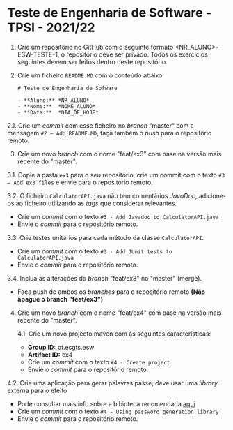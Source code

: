 # Teste de Engenharia de Software - TPSI - 2021/22

1. Crie um repositório no GitHub com o seguinte formato <NR_ALUNO>-ESW-TESTE-1, o repositório deve ser privado.
Todos os exercícios seguintes devem ser feitos dentro deste repositório.

2. Crie um ficheiro `README.MD` com o conteúdo abaixo:

	```
	# Teste de Engenharia de Sofware

	- **Aluno:** *NR_ALUNO*
	- **Nome:**  *NOME_ALUNO*
	- **Data:**  *DIA_DE_HOJE*
	```

  2.1. Crie um *commit* com esse ficheiro no *branch* "master" com a mensagem `#2 – Add README.MD`, faça também o *push* para o repositório remoto.

3. Crie um novo *branch* com o nome "feat/ex3" com base na versão mais recente do "master".

  3.1. Copie a pasta `ex3` para o seu repositório, crie um commit com o texto `#3 – Add ex3 files` e envie para o repositório remoto.

  3.2. O ficheiro `CalculatorAPI.java` não tem comentários *JavaDoc*, adicione-os ao ficheiro utilizando as *tags* que considerar relevantes.

  - Crie um *commit* com o texto `#3 - Add Javadoc to CalculatorAPI.java`
  - Envie o *commit* para o repositório remoto.

  3.3. Crie testes unitários para cada método da classe `CalculatorAPI`.

  - Crie um *commit* com o texto `#3 - Add JUnit tests to CalculatorAPI.java`
  - Envie o *commit* para o repositório remoto.

  3.4. Inclua as alterações do *branch* "feat/ex3" no "master" (merge).

  - Faça push de ambos os *branches* para o repositório remoto **(Não apague o branch "feat/ex3")**

4. Crie um novo *branch* com o nome "feat/ex4" com base na versão mais recente do "master".

    4.1. Crie um novo projecto maven com as seguintes caracteristicas:
    - **Group ID:** pt.esgts.esw
    - **Artifact ID:** ex4
    - Crie um *commit* com o texto `#4 - Create project`
    - Envie o *commit* para o repositório remoto.


  4.2. Crie uma aplicação para gerar palavras passe, deve usar uma *library* externa para o efeito
  - Pode consultar mais info sobre a bibioteca recomendada [aqui]()
  - Crie um *commit* com o texto `#4 - Using password generation library`
  - Envie o *commit* para o repositório remoto.

